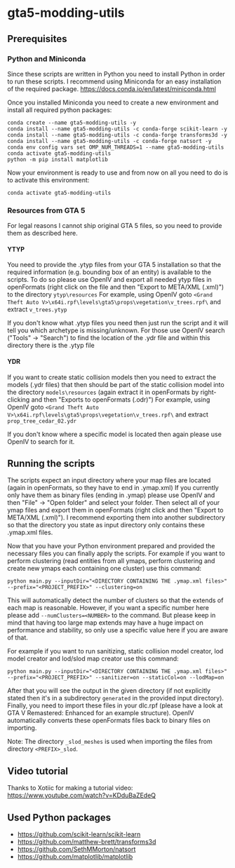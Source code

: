 # gta5-modding-utils

## Prerequisites

### Python and Miniconda

Since these scripts are written in Python you need to install Python in order to run these scripts.
I recommend using Miniconda for an easy installation of the required package.
https://docs.conda.io/en/latest/miniconda.html

Once you installed Miniconda you need to create a new environment and install all required python packages:
```commandline
conda create --name gta5-modding-utils -y
conda install --name gta5-modding-utils -c conda-forge scikit-learn -y
conda install --name gta5-modding-utils -c conda-forge transforms3d -y
conda install --name gta5-modding-utils -c conda-forge natsort -y
conda env config vars set OMP_NUM_THREADS=1 --name gta5-modding-utils
conda activate gta5-modding-utils
python -m pip install matplotlib
```

Now your environment is ready to use and from now on all you need to do is to activate this environment:
````commandline
conda activate gta5-modding-utils
````

### Resources from GTA 5

For legal reasons I cannot ship original GTA 5 files, so you need to provide them as described here.

#### YTYP

You need to provide the .ytyp files from your GTA 5 installation so that the required information
(e.g. bounding box of an entity) is available to the scripts.
To do so please use OpenIV and export all needed ytyp files in openFormats
(right click on the file and then "Export to META/XML (.xml)")
to the directory `ytyp\resources`
For example, using OpenIV goto `<Grand Theft Auto V>\x64i.rpf\levels\gta5\props\vegetation\v_trees.rpf\` and extract `v_trees.ytyp`

If you don't know what .ytyp files you need then just run the script and it will tell you which archetype is missing/unknown.
For those use OpenIV search ("Tools" -> "Search") to find the location of the .ydr file and within this directory there is the .ytyp file

#### YDR

If you want to create static collision models then you need to extract the models (.ydr files) that then should be part of the
static collision model into the directory `models\resources`
(again extract it in openFormats by right-clicking and then "Exports to openFormats (.odr)")
For example, using OpenIV goto `<Grand Theft Auto V>\x64i.rpf\levels\gta5\props\vegetation\v_trees.rpf\` and extract `prop_tree_cedar_02.ydr`

If you don't know where a specific model is located then again please use OpenIV to search for it.


## Running the scripts

The scripts expect an input directory where your map files are located (again in openFormats, so they have to end in .ymap.xml)
If you currently only have them as binary files (ending in .ymap) please use OpenIV and then "File" -> "Open folder" and select your folder.
Then select all of your ymap files and export them in openFormats (right click and then "Export to META/XML (.xml)").
I recommend exporting them into another subdirectory so that the directory you state as input directory only contains these .ymap.xml files.

Now that you have your Python environment prepared and provided the necessary files you can finally apply the scripts.
For example if you want to perform clustering (read entities from all ymaps, perform clustering and create new ymaps each containing one cluster) use this command:
````commandline
python main.py --inputDir="<DIRECTORY CONTAINING THE .ymap.xml files>" --prefix="<PROJECT_PREFIX>" --clustering=on
````
This will automatically detect the number of clusters so that the extends of each map is reasonable.
However, if you want a specific number here please add `--numClusters=<NUMBER>` to the command.
But please keep in mind that having too large map extends may have a huge impact on performance and stability, so only use a specific value here if you are aware of that.

For example if you want to run sanitizing, static collision model creator, lod model creator and lod/slod map creator use this command:
````commandline
python main.py --inputDir="<DIRECTORY CONTAINING THE .ymap.xml files>" --prefix="<PROJECT_PREFIX>" --sanitizer=on --staticCol=on --lodMap=on
````

After that you will see the output in the given directory (if not explicitly stated then it's in a subdirectory `generated` in the provided input directory).
Finally, you need to import these files in your dlc.rpf (please have a look at GTA V Remastered: Enhanced for an example structure).
OpenIV automatically converts these openFormats files back to binary files on importing.

Note: The directory `_slod_meshes` is used when importing the files from directory `<PREFIX>_slod`.


## Video tutorial

Thanks to Xotiic for making a tutorial video:
https://www.youtube.com/watch?v=KDduBaZEdeQ


## Used Python packages

* https://github.com/scikit-learn/scikit-learn
* https://github.com/matthew-brett/transforms3d
* https://github.com/SethMMorton/natsort
* https://github.com/matplotlib/matplotlib
